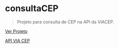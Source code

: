 # consultaCEP
> Projeto para consulta de CEP na API da VIACEP.

[Ver Projeto](https://devjef.github.io/consulta-cep/)

[API VIA CEP](https://viacep.com.br/)
